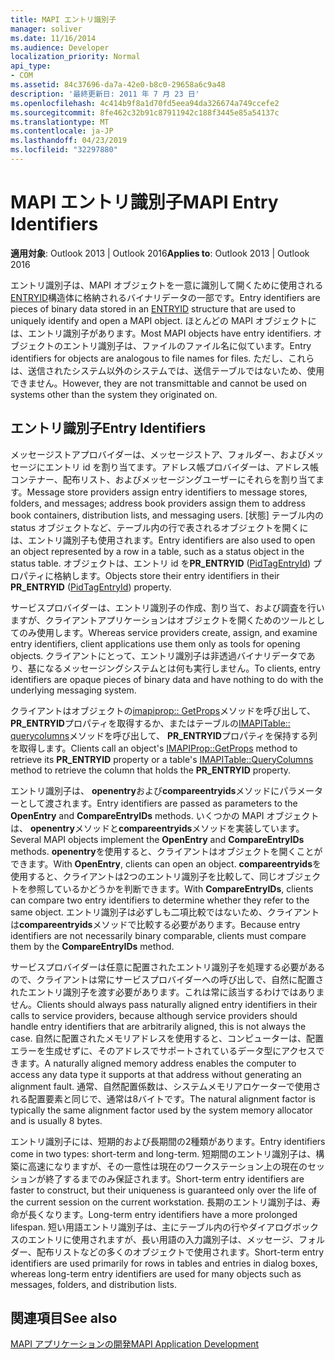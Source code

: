 ```yaml
---
title: MAPI エントリ識別子
manager: soliver
ms.date: 11/16/2014
ms.audience: Developer
localization_priority: Normal
api_type:
- COM
ms.assetid: 84c37696-da7a-42e0-b8c0-29658a6c9a48
description: '最終更新日: 2011 年 7 月 23 日'
ms.openlocfilehash: 4c414b9f8a1d70fd5eea94da326674a749ccefe2
ms.sourcegitcommit: 8fe462c32b91c87911942c188f3445e85a54137c
ms.translationtype: MT
ms.contentlocale: ja-JP
ms.lasthandoff: 04/23/2019
ms.locfileid: "32297880"
---
```

# <a name="mapi-entry-identifiers"></a><span data-ttu-id="99229-103">MAPI エントリ識別子</span><span class="sxs-lookup"><span data-stu-id="99229-103">MAPI Entry Identifiers</span></span>

  
  
<span data-ttu-id="99229-104">**適用対象**: Outlook 2013 | Outlook 2016</span><span class="sxs-lookup"><span data-stu-id="99229-104">**Applies to**: Outlook 2013 | Outlook 2016</span></span> 
  
<span data-ttu-id="99229-105">エントリ識別子は、MAPI オブジェクトを一意に識別して開くために使用される[ENTRYID](entryid.md)構造体に格納されるバイナリデータの一部です。</span><span class="sxs-lookup"><span data-stu-id="99229-105">Entry identifiers are pieces of binary data stored in an [ENTRYID](entryid.md) structure that are used to uniquely identify and open a MAPI object.</span></span> <span data-ttu-id="99229-106">ほとんどの MAPI オブジェクトには、エントリ識別子があります。</span><span class="sxs-lookup"><span data-stu-id="99229-106">Most MAPI objects have entry identifiers.</span></span> <span data-ttu-id="99229-107">オブジェクトのエントリ識別子は、ファイルのファイル名に似ています。</span><span class="sxs-lookup"><span data-stu-id="99229-107">Entry identifiers for objects are analogous to file names for files.</span></span> <span data-ttu-id="99229-108">ただし、これらは、送信されたシステム以外のシステムでは、送信テーブルではないため、使用できません。</span><span class="sxs-lookup"><span data-stu-id="99229-108">However, they are not transmittable and cannot be used on systems other than the system they originated on.</span></span> 
  
## <a name="entry-identifiers"></a><span data-ttu-id="99229-109">エントリ識別子</span><span class="sxs-lookup"><span data-stu-id="99229-109">Entry Identifiers</span></span>

<span data-ttu-id="99229-110">メッセージストアプロバイダーは、メッセージストア、フォルダー、およびメッセージにエントリ id を割り当てます。アドレス帳プロバイダーは、アドレス帳コンテナー、配布リスト、およびメッセージングユーザーにそれらを割り当てます。</span><span class="sxs-lookup"><span data-stu-id="99229-110">Message store providers assign entry identifiers to message stores, folders, and messages; address book providers assign them to address book containers, distribution lists, and messaging users.</span></span> <span data-ttu-id="99229-111">[状態] テーブル内の status オブジェクトなど、テーブル内の行で表されるオブジェクトを開くには、エントリ識別子も使用されます。</span><span class="sxs-lookup"><span data-stu-id="99229-111">Entry identifiers are also used to open an object represented by a row in a table, such as a status object in the status table.</span></span> <span data-ttu-id="99229-112">オブジェクトは、エントリ id を**PR_ENTRYID** ([PidTagEntryId](pidtagentryid-canonical-property.md)) プロパティに格納します。</span><span class="sxs-lookup"><span data-stu-id="99229-112">Objects store their entry identifiers in their **PR_ENTRYID** ([PidTagEntryId](pidtagentryid-canonical-property.md)) property.</span></span> 
  
<span data-ttu-id="99229-113">サービスプロバイダーは、エントリ識別子の作成、割り当て、および調査を行いますが、クライアントアプリケーションはオブジェクトを開くためのツールとしてのみ使用します。</span><span class="sxs-lookup"><span data-stu-id="99229-113">Whereas service providers create, assign, and examine entry identifiers, client applications use them only as tools for opening objects.</span></span> <span data-ttu-id="99229-114">クライアントにとって、エントリ識別子は非透過バイナリデータであり、基になるメッセージングシステムとは何も実行しません。</span><span class="sxs-lookup"><span data-stu-id="99229-114">To clients, entry identifiers are opaque pieces of binary data and have nothing to do with the underlying messaging system.</span></span> 
  
<span data-ttu-id="99229-115">クライアントはオブジェクトの[imapiprop:: GetProps](imapiprop-getprops.md)メソッドを呼び出して、 **PR_ENTRYID**プロパティを取得するか、またはテーブルの[IMAPITable:: querycolumns](imapitable-querycolumns.md)メソッドを呼び出して、 **PR_ENTRYID**プロパティを保持する列を取得します。</span><span class="sxs-lookup"><span data-stu-id="99229-115">Clients call an object's [IMAPIProp::GetProps](imapiprop-getprops.md) method to retrieve its **PR_ENTRYID** property or a table's [IMAPITable::QueryColumns](imapitable-querycolumns.md) method to retrieve the column that holds the **PR_ENTRYID** property.</span></span> 
  
<span data-ttu-id="99229-116">エントリ識別子は、 **openentry**および**compareentryids**メソッドにパラメーターとして渡されます。</span><span class="sxs-lookup"><span data-stu-id="99229-116">Entry identifiers are passed as parameters to the **OpenEntry** and **CompareEntryIDs** methods.</span></span> <span data-ttu-id="99229-117">いくつかの MAPI オブジェクトは、 **openentry**メソッドと**compareentryids**メソッドを実装しています。</span><span class="sxs-lookup"><span data-stu-id="99229-117">Several MAPI objects implement the **OpenEntry** and **CompareEntryIDs** methods.</span></span> <span data-ttu-id="99229-118">**openentry**を使用すると、クライアントはオブジェクトを開くことができます。</span><span class="sxs-lookup"><span data-stu-id="99229-118">With **OpenEntry**, clients can open an object.</span></span> <span data-ttu-id="99229-119">**compareentryids**を使用すると、クライアントは2つのエントリ識別子を比較して、同じオブジェクトを参照しているかどうかを判断できます。</span><span class="sxs-lookup"><span data-stu-id="99229-119">With **CompareEntryIDs**, clients can compare two entry identifiers to determine whether they refer to the same object.</span></span> <span data-ttu-id="99229-120">エントリ識別子は必ずしも二項比較ではないため、クライアントは**compareentryids**メソッドで比較する必要があります。</span><span class="sxs-lookup"><span data-stu-id="99229-120">Because entry identifiers are not necessarily binary comparable, clients must compare them by the **CompareEntryIDs** method.</span></span> 
  
<span data-ttu-id="99229-121">サービスプロバイダーは任意に配置されたエントリ識別子を処理する必要があるので、クライアントは常にサービスプロバイダーへの呼び出しで、自然に配置されたエントリ識別子を渡す必要があります。これは常に該当するわけではありません。</span><span class="sxs-lookup"><span data-stu-id="99229-121">Clients should always pass naturally aligned entry identifiers in their calls to service providers, because although service providers should handle entry identifiers that are arbitrarily aligned, this is not always the case.</span></span> <span data-ttu-id="99229-122">自然に配置されたメモリアドレスを使用すると、コンピューターは、配置エラーを生成せずに、そのアドレスでサポートされているデータ型にアクセスできます。</span><span class="sxs-lookup"><span data-stu-id="99229-122">A naturally aligned memory address enables the computer to access any data type it supports at that address without generating an alignment fault.</span></span> <span data-ttu-id="99229-123">通常、自然配置係数は、システムメモリアロケーターで使用される配置要素と同じで、通常は8バイトです。</span><span class="sxs-lookup"><span data-stu-id="99229-123">The natural alignment factor is typically the same alignment factor used by the system memory allocator and is usually 8 bytes.</span></span>
  
<span data-ttu-id="99229-124">エントリ識別子には、短期的および長期間の2種類があります。</span><span class="sxs-lookup"><span data-stu-id="99229-124">Entry identifiers come in two types: short-term and long-term.</span></span> <span data-ttu-id="99229-125">短期間のエントリ識別子は、構築に高速になりますが、その一意性は現在のワークステーション上の現在のセッションが終了するまでのみ保証されます。</span><span class="sxs-lookup"><span data-stu-id="99229-125">Short-term entry identifiers are faster to construct, but their uniqueness is guaranteed only over the life of the current session on the current workstation.</span></span> <span data-ttu-id="99229-126">長期のエントリ識別子は、寿命が長くなります。</span><span class="sxs-lookup"><span data-stu-id="99229-126">Long-term entry identifiers have a more prolonged lifespan.</span></span> <span data-ttu-id="99229-127">短い用語エントリ識別子は、主にテーブル内の行やダイアログボックスのエントリに使用されますが、長い用語の入力識別子は、メッセージ、フォルダー、配布リストなどの多くのオブジェクトで使用されます。</span><span class="sxs-lookup"><span data-stu-id="99229-127">Short-term entry identifiers are used primarily for rows in tables and entries in dialog boxes, whereas long-term entry identifiers are used for many objects such as messages, folders, and distribution lists.</span></span>
  
## <a name="see-also"></a><span data-ttu-id="99229-128">関連項目</span><span class="sxs-lookup"><span data-stu-id="99229-128">See also</span></span>



[<span data-ttu-id="99229-129">MAPI アプリケーションの開発</span><span class="sxs-lookup"><span data-stu-id="99229-129">MAPI Application Development</span></span>](mapi-application-development.md)

